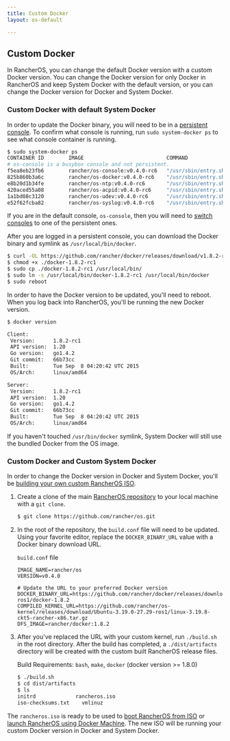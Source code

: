 ```yaml
---
title: Custom Docker
layout: os-default

---
```


## Custom Docker

In RancherOS, you can change the default Docker version with a custom Docker version. You can change the Docker version for only Docker in RancherOS and keep System Docker with the default version, or you can change the Docker version for Docker and System Docker. 

### Custom Docker with default System Docker

In order to update the Docker binary, you will need to be in a [persistent console]({{site.baseurl}}/os/configuration/custom-console/#console-persistence). To confirm what console is running, run `sudo system-docker ps` to see what console container is running.

```bash
$ sudo system-docker ps
CONTAINER ID        IMAGE                           COMMAND                  CREATED             STATUS              PORTS               NAMES
# os-console is a busybox console and not persistent. 
f5ea8eb23fb6        rancher/os-console:v0.4.0-rc6   "/usr/sbin/entry.sh /"   2 minutes ago       Up 2 minutes                            os_console_1
825b860b3a6c        rancher/os-docker:v0.4.0-rc6    "/usr/sbin/entry.sh /"   23 hours ago        Up 2 minutes                            docker
e8b20d1b34fe        rancher/os-ntp:v0.4.0-rc6       "/usr/sbin/entry.sh /"   23 hours ago        Up 2 minutes                            ntp
420aced55a08        rancher/os-acpid:v0.4.0-rc6     "/usr/sbin/entry.sh /"   23 hours ago        Up 2 minutes                            acpid
1a1bd08c3120        rancher/os-udev:v0.4.0-rc6      "/usr/sbin/entry.sh /"   23 hours ago        Up 2 minutes                            
e52f62fcba82        rancher/os-syslog:v0.4.0-rc6    "/usr/sbin/entry.sh /"   23 hours ago        Up 2 minutes                            syslog
```

If you are in the default console, `os-console`, then you will need to [switch consoles]({{site.baseurl}}/os/configuration/custom-console/#changing-consoles-after-rancheros-has-started) to one of the persistent ones.

After you are logged in a persistent console, you can download the Docker binary and symlink as `/usr/local/bin/docker`.

```bash
$ curl -OL https://github.com/rancher/docker/releases/download/v1.8.2-rc1-ros/docker-1.8.2-rc1
$ chmod +x ./docker-1.8.2-rc1
$ sudo cp ./docker-1.8.2-rc1 /usr/local/bin/ 
$ sudo ln -s /usr/local/bin/docker-1.8.2-rc1 /usr/local/bin/docker 
$ sudo reboot
```

In order to have the Docker version to be updated, you'll need to reboot. When you log back into RancherOS, you'll be running the new Docker version. 

```bash
$ docker version

Client:
 Version:      1.8.2-rc1
 API version:  1.20
 Go version:   go1.4.2
 Git commit:   66b73cc
 Built:        Tue Sep  8 04:20:42 UTC 2015
 OS/Arch:      linux/amd64

Server:
 Version:      1.8.2-rc1
 API version:  1.20
 Go version:   go1.4.2
 Git commit:   66b73cc
 Built:        Tue Sep  8 04:20:42 UTC 2015
 OS/Arch:      linux/amd64
```

If you haven't touched `/usr/bin/docker` symlink, System Docker will still use the bundled Docker from the OS image.

### Custom Docker and Custom System Docker 

In order to change the Docker version in Docker and System Docker, you'll be [building your own custom RancherOS ISO]({{site.baseurl}}/os/configuration/custom-rancheros-iso/).

1. Create a clone of the main [RancherOS repository](https://github.com/rancher/os) to your local machine with a `git clone`. 

   ```bash
   $ git clone https://github.com/rancher/os.git
   ```

2. In the root of the repository, the `build.conf` file will need to be updated. Using your favorite editor, replace the `DOCKER_BINARY_URL` value with a Docker binary download URL. 

   `build.conf` file

   ```
   IMAGE_NAME=rancher/os
   VERSION=v0.4.0

   # Update the URL to your preferred Docker version
   DOCKER_BINARY_URL=https://github.com/rancher/docker/releases/download/v1.8.2-ros1/docker-1.8.2
   COMPILED_KERNEL_URL=https://github.com/rancher/os-kernel/releases/download/Ubuntu-3.19.0-27.29-ros1/linux-3.19.8-ckt5-rancher-x86.tar.gz
   DFS_IMAGE=rancher/docker:1.8.2
   ```

3. After you've replaced the URL with your custom kernel, run `./build.sh` in the root directory. After the build has completed, a `./dist/artifacts` directory will be created with the custom built RancherOS release files. 

     Build Requirements: `bash`, `make`, `docker` (docker version >= 1.8.0)

   ```bash
   $ ./build.sh
   $ cd dist/artifacts
   $ ls
   initrd             rancheros.iso
   iso-checksums.txt	vmlinuz
   ```

The `rancheros.iso` is ready to be used to [boot RancherOS from ISO]({{site.baseurl}}/os/running-rancheros/workstation/boot-from-iso/) or [launch RancherOS using Docker Machine]({{site.baseurl}}/os/running-rancheros/workstation/docker-machine). The new ISO will be running your custom Docker version in Docker and System Docker. 


